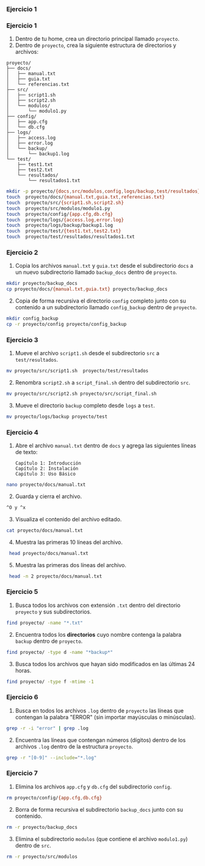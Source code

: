 ### Ejercicio 1

### Ejercicio 1

1. Dentro de tu home, crea un directorio principal llamado `proyecto`.
2. Dentro de `proyecto`, crea la siguiente estructura de directorios y archivos:

```
proyecto/
├── docs/
│   ├── manual.txt
│   ├── guia.txt
│   └── referencias.txt
├── src/
│   ├── script1.sh
│   ├── script2.sh
│   └── modulos/
│       └── modulo1.py
├── config/
│   ├── app.cfg
│   └── db.cfg
├── logs/
│   ├── access.log
│   ├── error.log
│   └── backup/
│       └── backup1.log
└── test/
    ├── test1.txt
    ├── test2.txt
    └── resultados/
        └── resultados1.txt
```

```bash
mkdir -p proyecto/{docs,src/modulos,config,logs/backup,test/resultados}
touch  proyecto/docs/{manual.txt,guia.txt,referencias.txt}
touch  proyecto/src/{script1.sh,script2.sh}
touch  proyecto/src/modulos/modulo1.py
touch  proyecto/config/{app.cfg,db.cfg}
touch  proyecto/logs/{access.log,error.log}
touch  proyecto/logs/backup/backup1.log
touch  proyecto/test/{test1.txt,test2.txt}
touch  proyecto/test/resultados/resultados1.txt
```

### Ejercicio 2

1. Copia los archivos `manual.txt` y `guia.txt` desde el subdirectorio `docs` a un nuevo subdirectorio llamado `backup_docs` dentro de `proyecto`.
   

```bash
mkdir proyecto/backup_docs
cp proyecto/docs/{manual.txt,guia.txt} proyecto/backup_docs
```

2. Copia de forma recursiva el directorio `config` completo junto con su contenido a un subdirectorio llamado `config_backup` dentro de `proyecto`.

```bash
mkdir config_backup
cp -r proyecto/config proyecto/config_backup
```

### Ejercicio 3

1. Mueve el archivo `script1.sh` desde el subdirectorio `src` a `test/resultados`.
   
```bash
mv proyecto/src/script1.sh  proyecto/test/resultados
```

2. Renombra `script2.sh` a `script_final.sh` dentro del subdirectorio `src`.
   
```bash
mv proyecto/src/script2.sh proyecto/src/script_final.sh
```

3. Mueve el directorio `backup` completo desde `logs` a `test`.

```bash
mv proyecto/logs/backup proyecto/test 
```

### Ejercicio 4

1. Abre el archivo `manual.txt` dentro de `docs` y agrega las siguientes líneas de texto:
   ```
   Capítulo 1: Introducción
   Capítulo 2: Instalación
   Capítulo 3: Uso Básico
   ```

```bash
nano proyecto/docs/manual.txt
```
2. Guarda y cierra el archivo.

```bash
^O y ^x
```
3. Visualiza el contenido del archivo editado.
   
```bash
cat proyecto/docs/manual.txt
```
4. Muestra las primeras 10 líneas del archivo.
   
```bash
 head proyecto/docs/manual.txt
```
   
5. Muestra las primeras dos líneas del archivo.

```bash
 head -n 2 proyecto/docs/manual.txt
```
 
### Ejercicio 5

1. Busca todos los archivos con extensión `.txt` dentro del directorio `proyecto` y sus subdirectorios.
   
```bash
find proyecto/ -name "*.txt"
```
   
2. Encuentra todos los **directorios** cuyo nombre contenga la palabra `backup` dentro de `proyecto`.
   
```bash
find proyecto/ -type d -name "*backup*"
```

3. Busca todos los archivos que hayan sido modificados en las últimas 24 horas.
   
```bash
find proyecto/ -type f -mtime -1
```

### Ejercicio 6

1. Busca en todos los archivos `.log` dentro de `proyecto` las líneas que contengan la palabra "ERROR" (sin importar mayúsculas o minúsculas).
   
```bash
grep -r -i "error" | grep .log
```
   
2. Encuentra las líneas que contengan números (dígitos) dentro de los archivos `.log` dentro de la estructura `proyecto`.

```bash
grep -r "[0-9]" --include="*.log" 
```


### Ejercicio 7

1. Elimina los archivos `app.cfg` y `db.cfg` del subdirectorio `config`.
   
```bash
rm proyecto/config/{app.cfg,db.cfg}
```

2. Borra de forma recursiva el subdirectorio `backup_docs` junto con su contenido.

   
```bash
rm -r proyecto/backup_docs
```

3. Elimina el subdirectorio `modulos` (que contiene el archivo `modulo1.py`) dentro de `src`.
   
```bash
rm -r proyecto/src/modulos
```